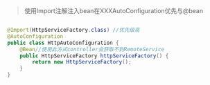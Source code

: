 > 使用Import注解注入bean在XXXAutoConfiguration优先与@bean

```java

@Import(HttpServiceFactory.class) //优先级高
@AutoConfiguration
public class HttpAutoConfiguration {
    @Bean//使用此方式controller会获取不到RemoteService
    public HttpServiceFactory httpServiceFactory() {
        return new HttpServiceFactory();
    }
}

```
